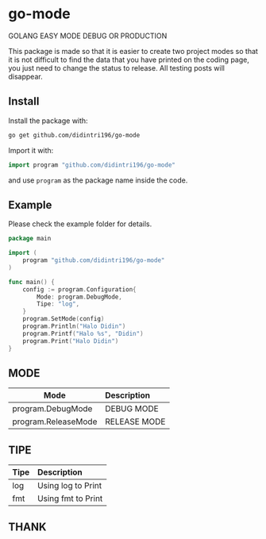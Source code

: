 # go-mode 
GOLANG EASY MODE DEBUG OR PRODUCTION

This package is made so that it is easier to create two project modes so that it is not difficult to find the data that you have printed on the coding page, you just need to change the status to release. All testing posts will disappear.

## Install

Install the package with:

```bash
go get github.com/didintri196/go-mode
```

Import it with:

```go
import program "github.com/didintri196/go-mode"
```

and use `program` as the package name inside the code.

## Example

Please check the example folder for details.

```go
package main

import (
	program "github.com/didintri196/go-mode"
)

func main() {
	config := program.Configuration{
		Mode: program.DebugMode,
		Tipe: "log",
	}
	program.SetMode(config)
	program.Println("Halo Didin")
	program.Printf("Halo %s", "Didin")
	program.Print("Halo Didin")
}

```
## MODE

| Mode          | Description            |
| ------------ | :--------------- |
| program.DebugMode     | DEBUG MODE           |
| program.ReleaseMode     | RELEASE MODE           |

## TIPE

| Tipe          | Description            |
| ------------ | :--------------- |
| log     | Using log to Print          |
| fmt     | Using fmt to Print          |

## THANK